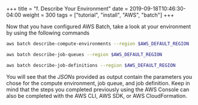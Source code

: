 +++
title = "f. Describe Your Environment"
date = 2019-09-18T10:46:30-04:00
weight = 300
tags = ["tutorial", "install", "AWS", "batch"]
+++

Now that you have configured AWS Batch, take a look at your environment by using the following commands

```bash
aws batch describe-compute-environments --region $AWS_DEFAULT_REGION
```

```bash
aws batch describe-job-queues --region $AWS_DEFAULT_REGION
```

```bash
aws batch describe-job-definitions --region $AWS_DEFAULT_REGION
```

You will see that the *JSONs* provided as output contain the parameters you chose for the compute environment, job queue, and job definition. Keep in mind that the steps you completed previously using the AWS Console can also be completed with the AWS CLI, AWS SDK, or AWS CloudFormation.

